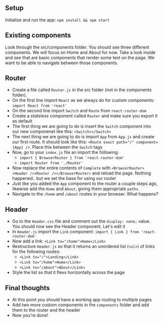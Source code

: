## Setup

Initialize and run the app: `npm install && npm start`

## Existing components

Look through the src/components folder. You should see three different components. We will focus on Home and About for now. Take a look inside and see that are basic components that render some text on the page. We want to be able to navigate between those components.

## Router

- Create a file called `Router.js` in the src folder (not in the components folder).
- On the first line import `React` as we always do for custom components: `import React from 'react'`
- On the second line import `Switch` and `Route` from `react-router-dom`
- Create a _stateless_ component called `Router` and make sure you export it as default
- The first thing we are going to do is insert the `Switch` component into our new componenet
like this: `<Switch></Switch>`
- The next thing we are going to do is import `App` from `App.js` and create our first route. It should
look like this: `<Route exact path="/" component={App} />`. Place this between the `Switch` tags
- Now, go to your `index.js` file an import the following:
  - `import { BrowserRouter } from 'react-router-dom'`
  - `import Router from './Router'`
- Now replace the entire contents of `Complete` with `<BrowserRouter><Header /><Router /></BrowserRouter>` and reload the page. Nothing happened.. but we set the base for using our router
- Just like you added the `App` component to the router a couple steps ago, likewise add the `Home` and `About`, giving them appropriate `paths`
- Navigate to the `/home` and `/about` routes in your browser. What happens?

## Header

- Go to the `Header.css` file and comment out the `display: none;` value. You should now see the Header component. Let's edit it
- In `Header.js` import the `Link` component: `import { Link } from 'react-router-dom'`
- Now add a link: `<Link to="/home">Home</Link>`
- Restructure `Header.js` so that it returns an unordered list (`<ul>`) of links for the following routes:
  - `<Link to="/">Landing</Link>`
  - `<Link to="/home">Home</Link>`
  - `<Link to="/about">About</Link>`
- Style the list so that it flexs horizontally across the page

## Final thoughts 
- At this point you should have a working app routing to multiple pages
- Add two more custom components in the `components` folder and add them to the router and the header
- Now you're done!
